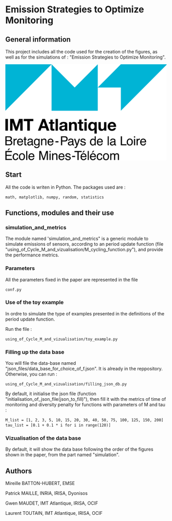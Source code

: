 # Emission Strategies to Optimize Monitoring

## General information
This project includes all the code used for the creation of the figures, as well as for the simulations of : "Emission Strategies to Optimize Monitoring". 

![](https://github.com/gwenmaudet/emission_strategies_to_optimize_monitoring/blob/master/images/Logo_IMT_Atlantique.png)


## Start
All the code is writen in Python. The packages used are :

    math, matplotlib, numpy, random, statistics
    
## Functions, modules and their use
### simulation_and_metrics
The module named 'simulation_and_metrics" is a generic module to simulate emissions of sensors, according to an period update function (file "using_of_Cycle_M_and_vizualisation/M_cycling_function.py"), and provide the performance metrics.

### Parameters
All the parameters fixed in the paper are represented in the file 
```
conf.py
```

### Use of the toy example
In ordre to simulate the type of examples presented in the definitions of the period update function.


Run the file :
```
using_of_Cycle_M_and_vizualisation/toy_example.py
```

### Filling up the data base
You will file the data-base named "json_files/data_base_for_choice_of_f.json". It is already in the reppository. Otherwise, you can run :
```
using_of_Cycle_M_and_vizualisation/filling_json_db.py
```
By default, it initialise the json file (function "initialisation_of_json_file(json_to_fill)"), then fill it with the metrics of time of monitoring and diversity penalty for functions with parameters of M and tau : 
```
M_list = [1, 2, 3, 5, 10, 15, 20, 30, 40, 50, 75, 100, 125, 150, 200]
tau_list = [0.1 + 0.1 * i for i in range(120)]
```

### Vizualisation of the data base 
By default, it will show the data base following the order of the figures shown in the paper, from the part named "simulation".




## Authors
Mireille BATTON-HUBERT, EMSE

Patrick MAILLE, INRIA, IRISA, Dyonisos

Gwen MAUDET, IMT Atlantique, IRISA, OCIF

Laurent TOUTAIN, IMT Atlantique, IRISA, OCIF


